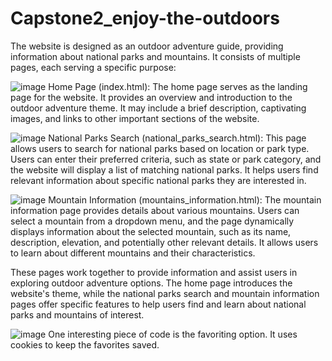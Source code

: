 # Capstone2_enjoy-the-outdoors

The website is designed as an outdoor adventure guide, providing information about national parks and mountains. It consists of multiple pages, each serving a specific purpose:

![image](https://github.com/WardSean/Capstone2_enjoy-the-outdoors/assets/130578074/fa284cda-6f64-4b77-9c76-b15ddd2b9473)
Home Page (index.html): The home page serves as the landing page for the website. It provides an overview and introduction to the outdoor adventure theme. It may include a brief description, captivating images, and links to other important sections of the website.

![image](https://github.com/WardSean/Capstone2_enjoy-the-outdoors/assets/130578074/8dfb61bc-0851-4383-92cf-68126682dbcd)
National Parks Search (national_parks_search.html): This page allows users to search for national parks based on location or park type. Users can enter their preferred criteria, such as state or park category, and the website will display a list of matching national parks. It helps users find relevant information about specific national parks they are interested in.

![image](https://github.com/WardSean/Capstone2_enjoy-the-outdoors/assets/130578074/04d9a0fc-0f46-4174-8206-c6abfd1a325d)
Mountain Information (mountains_information.html): The mountain information page provides details about various mountains. Users can select a mountain from a dropdown menu, and the page dynamically displays information about the selected mountain, such as its name, description, elevation, and potentially other relevant details. It allows users to learn about different mountains and their characteristics.

These pages work together to provide information and assist users in exploring outdoor adventure options. The home page introduces the website's theme, while the national parks search and mountain information pages offer specific features to help users find and learn about national parks and mountains of interest.

![image](https://github.com/WardSean/Capstone2_enjoy-the-outdoors/assets/130578074/7f225302-2942-4965-a4e6-597b68ca40dd)
One interesting piece of code is the favoriting option. It uses cookies to keep the favorites saved.
